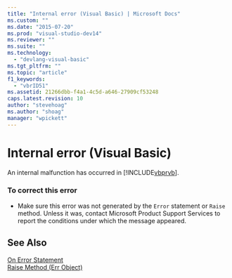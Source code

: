 ```yaml
---
title: "Internal error (Visual Basic) | Microsoft Docs"
ms.custom: ""
ms.date: "2015-07-20"
ms.prod: "visual-studio-dev14"
ms.reviewer: ""
ms.suite: ""
ms.technology: 
  - "devlang-visual-basic"
ms.tgt_pltfrm: ""
ms.topic: "article"
f1_keywords: 
  - "vbrID51"
ms.assetid: 21266dbb-f4a1-4c5d-a646-27909cf53248
caps.latest.revision: 10
author: "stevehoag"
ms.author: "shoag"
manager: "wpickett"
---
```

# Internal error (Visual Basic)
An internal malfunction has occurred in [!INCLUDE[vbprvb](../../csharp/programming-guide/concepts/linq/includes/vbprvb-md.md)].  
  
### To correct this error  
  
-   Make sure this error was not generated by the `Error` statement or `Raise` method. Unless it was, contact Microsoft Product Support Services to report the conditions under which the message appeared.  
  
## See Also  
 [On Error Statement](../../visual-basic/language-reference/statements/on-error-statement.md)   
 [Raise Method (Err Object)](http://msdn.microsoft.com/en-us/80ffe307-57f1-4ef5-92d7-8ae7b6ec3f42)